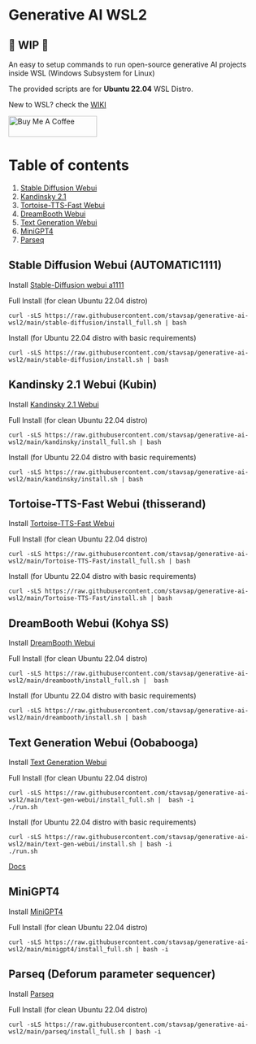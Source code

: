 # Generative AI WSL2

## 🚦 WIP 🚦

An easy to setup commands to run open-source generative AI projects inside WSL (Windows Subsystem for Linux)

The provided scripts are for **Ubuntu 22.04** WSL Distro.

New to WSL? check the [WIKI](https://github.com/stavsap/generative-ai-wsl2/wiki/WSL-2.0)

<a href="https://www.buymeacoffee.com/stavsapq" target="_blank"><img src="https://cdn.buymeacoffee.com/buttons/default-orange.png" alt="Buy Me A Coffee" height="41" width="174"></a>

# Table of contents
1. [Stable Diffusion Webui](#stable-diffusion-webui-automatic1111)
2. [Kandinsky 2.1](#kandinsky-21-webui-kubin)
3. [Tortoise-TTS-Fast Webui](#tortoise-tts-fast-webui-thisserand)
4. [DreamBooth Webui](#dreambooth-webui-kohya-ss)
5. [Text Generation Webui](#text-generation-webui-oobabooga)
6. [MiniGPT4](#minigpt4)
7. [Parseq]()

## Stable Diffusion Webui (AUTOMATIC1111)

Install [Stable-Diffusion webui a1111](https://github.com/AUTOMATIC1111/stable-diffusion-webui.git)

Full Install (for clean Ubuntu 22.04 distro)

``` shell
curl -sLS https://raw.githubusercontent.com/stavsap/generative-ai-wsl2/main/stable-diffusion/install_full.sh | bash
```

Install (for Ubuntu 22.04 distro with basic requirements)
 
``` shell
curl -sLS https://raw.githubusercontent.com/stavsap/generative-ai-wsl2/main/stable-diffusion/install.sh | bash
```

## Kandinsky 2.1 Webui (Kubin)

Install [Kandinsky 2.1 Webui](https://github.com/seruva19/kubin)

Full Install (for clean Ubuntu 22.04 distro)

``` shell
curl -sLS https://raw.githubusercontent.com/stavsap/generative-ai-wsl2/main/kandinsky/install_full.sh | bash
```

Install (for Ubuntu 22.04 distro with basic requirements)
 
``` shell
curl -sLS https://raw.githubusercontent.com/stavsap/generative-ai-wsl2/main/kandinsky/install.sh | bash
```

## Tortoise-TTS-Fast Webui (thisserand)

Install [Tortoise-TTS-Fast Webui](https://github.com/thisserand/tortoise-tts-fast.git)

Full Install (for clean Ubuntu 22.04 distro)

``` shell
curl -sLS https://raw.githubusercontent.com/stavsap/generative-ai-wsl2/main/Tortoise-TTS-Fast/install_full.sh | bash
```

Install (for Ubuntu 22.04 distro with basic requirements)
 
``` shell
curl -sLS https://raw.githubusercontent.com/stavsap/generative-ai-wsl2/main/Tortoise-TTS-Fast/install.sh | bash
```

## DreamBooth Webui (Kohya SS)

Install [DreamBooth Webui](https://github.com/bmaltais/kohya_ss)

Full Install (for clean Ubuntu 22.04 distro)

``` shell
curl -sLS https://raw.githubusercontent.com/stavsap/generative-ai-wsl2/main/dreambooth/install_full.sh |  bash
```

Install (for Ubuntu 22.04 distro with basic requirements)
 
``` shell
curl -sLS https://raw.githubusercontent.com/stavsap/generative-ai-wsl2/main/dreambooth/install.sh | bash
```

## Text Generation Webui (Oobabooga)

Install [Text Generation Webui](https://github.com/oobabooga/text-generation-webui)

Full Install (for clean Ubuntu 22.04 distro)

``` shell
curl -sLS https://raw.githubusercontent.com/stavsap/generative-ai-wsl2/main/text-gen-webui/install_full.sh |  bash -i
./run.sh
```

Install (for Ubuntu 22.04 distro with basic requirements)
 
``` shell
curl -sLS https://raw.githubusercontent.com/stavsap/generative-ai-wsl2/main/text-gen-webui/install.sh | bash -i
./run.sh
```

[Docs](https://github.com/stavsap/generative-ai-wsl2/blob/main/docs/Text-Generation-Webui.MD)

## MiniGPT4 

Install [MiniGPT4](https://github.com/Vision-CAIR/MiniGPT-4.git)

Full Install (for clean Ubuntu 22.04 distro)

``` shell
curl -sLS https://raw.githubusercontent.com/stavsap/generative-ai-wsl2/main/minigpt4/install_full.sh | bash -i
```


## Parseq (Deforum parameter sequencer)

Install [Parseq](https://github.com/rewbs/sd-parseq)

Full Install (for clean Ubuntu 22.04 distro)

``` shell
curl -sLS https://raw.githubusercontent.com/stavsap/generative-ai-wsl2/main/parseq/install_full.sh | bash -i
```

